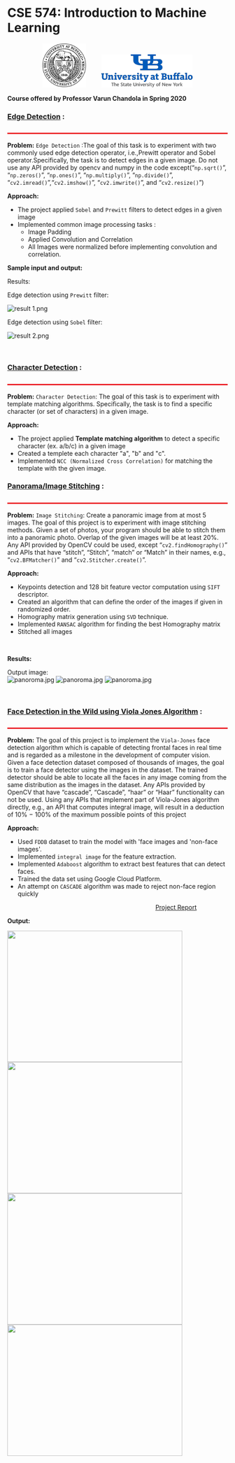 # CSE 574: Introduction to Machine Learning
<p align="center">
<img src="Project-1/MD Files/ub.png" alt="ub_logo.jpg" width="100" height="100">&nbsp;&nbsp;&nbsp;&nbsp;&nbsp;&nbsp;&nbsp;&nbsp;&nbsp;<img src="Project-1/MD Files/ub logo.png" alt="ub_log.jpg"> <br>

  <b> Course offered by Professor Varun Chandola in Spring 2020 </b>
</p>

### [Edge Detection](https://github.com/nihar0602/CSE-573-Computer-Vision-and-Image-Processing--Projects/tree/master/Project%20-1) :
<img src="Project-1/MD Files/bar.jpg" alt="bar.jpg" width="1100" height="3"> <br>

**Problem:** 
`Edge Detection` :The goal of this task is to experiment with two commonly used edge detection operator, i.e.,Prewitt operator and Sobel operator.Specifically, the task is to detect edges in a given image. Do not use any API provided by opencv and numpy in the code except(“`np.sqrt()`”, “`np.zeros()`”, “`np.ones()`”, “`np.multiply()`”, “`np.divide()`”, “`cv2.imread()`”,“`cv2.imshow()`”, “`cv2.imwrite()`”, and “`cv2.resize()`”)

**Approach:**
- The project applied `Sobel` and `Prewitt` filters to detect edges in a given image
- Implemented common image processing tasks : 
  - Image Padding
  - Applied Convolution and Correlation
  - All Images were normalized before implementing convolution and correlation. 
  
**Sample input and output:** 

Results: <br>

Edge detection using `Prewitt` filter: 

<img src="Project -1/results/result 1.png" alt="result 1.png">

Edge detection using `Sobel` filter: 

<img src="Project -1/results/result 2.png" alt="result 2.png">

&nbsp;&nbsp;&nbsp;&nbsp;&nbsp;&nbsp;&nbsp;&nbsp;&nbsp;&nbsp;&nbsp;&nbsp;&nbsp;&nbsp;&nbsp;&nbsp;&nbsp;&nbsp;&nbsp;&nbsp;&nbsp;&nbsp;&nbsp;&nbsp;&nbsp;&nbsp;&nbsp;&nbsp;&nbsp;&nbsp;&nbsp;&nbsp;&nbsp;&nbsp;&nbsp;&nbsp;&nbsp;&nbsp;&nbsp;&nbsp;&nbsp;&nbsp;&nbsp;&nbsp;&nbsp;&nbsp;&nbsp;&nbsp;&nbsp;&nbsp;&nbsp;&nbsp;&nbsp;&nbsp;&nbsp;&nbsp;&nbsp;&nbsp;&nbsp;&nbsp;&nbsp;&nbsp;&nbsp;&nbsp;&nbsp;&nbsp;&nbsp;&nbsp;&nbsp;&nbsp;&nbsp;&nbsp;&nbsp;&nbsp;&nbsp;&nbsp;&nbsp;&nbsp;&nbsp;&nbsp;&nbsp;&nbsp;&nbsp;&nbsp;&nbsp;&nbsp;

### [Character Detection](https://github.com/nihar0602/CSE-573-Computer-Vision-and-Image-Processing--Projects/tree/master/Project%20-1) :
<img src="Project-1/MD Files/bar.jpg" alt="bar.jpg" width="1100" height="3"> <br>

**Problem:** 
`Character Detection`: The goal of this task is to experiment with template matching algorithms. Specifically, the task is to find a specific character (or set of characters) in a given image. 

**Approach:**
- The project applied **Template matching algorithm** to detect a specific character (ex. a/b/c) in a given image
- Created a templete each character "a", "b" and "c".
- Implemented `NCC (Normalized Cross Correlation)` for matching the template with the given image.


### [Panorama/Image Stitching](https://github.com/nihar0602/CSE-573-Computer-Vision-and-Image-Processing--Projects/tree/master/Project%20-2) :
<img src="Project-1/MD Files/bar.jpg" alt="bar.jpg" width="1100" height="3"> <br>

**Problem:** 
`Image Stitching`: Create a panoramic image from at most 5 images. The goal of this project is to experiment with image stitching methods. Given a set of photos, your
program should be able to stitch them into a panoramic photo. Overlap of the given images will be at least 20%. Any API provided by OpenCV could be used, except “`cv2.findHomography()`” and APIs that have “stitch”, “Stitch”, “match” or “Match” in their names, e.g., “`cv2.BFMatcher()`” and “`cv2.Stitcher.create()`”.

**Approach:**
- Keypoints detection and 128 bit feature vector computation using `SIFT` descriptor. 
- Created an algorithm that can define the order of the images if given in randomized order.
- Homography matrix generation using `SVD` technique.
- Implemented `RANSAC` algorithm for finding the best Homography matrix
- Stitched all images


&nbsp;&nbsp;&nbsp;&nbsp;&nbsp;&nbsp;&nbsp;&nbsp;&nbsp;&nbsp;&nbsp;&nbsp;&nbsp;&nbsp;&nbsp;&nbsp;&nbsp;&nbsp;&nbsp;&nbsp;&nbsp;&nbsp;&nbsp;&nbsp;&nbsp;&nbsp;&nbsp;&nbsp;&nbsp;&nbsp;&nbsp;&nbsp;&nbsp;&nbsp;&nbsp;&nbsp;&nbsp;&nbsp;&nbsp;&nbsp;&nbsp;&nbsp;&nbsp;&nbsp;&nbsp;&nbsp;&nbsp;&nbsp;&nbsp;&nbsp;&nbsp;&nbsp;&nbsp;&nbsp;&nbsp;&nbsp;&nbsp;&nbsp;&nbsp;&nbsp;&nbsp;&nbsp;&nbsp;&nbsp;&nbsp;&nbsp;&nbsp;&nbsp;&nbsp;&nbsp;&nbsp;&nbsp;&nbsp;&nbsp;&nbsp;&nbsp;&nbsp;&nbsp;&nbsp;&nbsp;&nbsp;&nbsp;&nbsp;&nbsp;&nbsp;&nbsp;

**Results:** 

Output image: <br>
<img src="Project -2/data/panorama.jpg" alt="panoroma.jpg">
<img src="Project -2/extra1/panorama.jpg" alt="panoroma.jpg">
<img src="Project -2/extra3/panorama.jpg" alt="panoroma.jpg">



&nbsp;&nbsp;&nbsp;&nbsp;&nbsp;&nbsp;&nbsp;&nbsp;&nbsp;&nbsp;&nbsp;&nbsp;&nbsp;&nbsp;&nbsp;&nbsp;&nbsp;&nbsp;&nbsp;&nbsp;&nbsp;&nbsp;&nbsp;&nbsp;&nbsp;&nbsp;&nbsp;&nbsp;&nbsp;&nbsp;&nbsp;&nbsp;&nbsp;&nbsp;&nbsp;&nbsp;&nbsp;&nbsp;&nbsp;&nbsp;&nbsp;&nbsp;&nbsp;&nbsp;&nbsp;&nbsp;&nbsp;&nbsp;&nbsp;&nbsp;&nbsp;&nbsp;&nbsp;&nbsp;&nbsp;&nbsp;&nbsp;&nbsp;&nbsp;&nbsp;&nbsp;&nbsp;&nbsp;&nbsp;&nbsp;&nbsp;&nbsp;&nbsp;&nbsp;&nbsp;&nbsp;&nbsp;&nbsp;&nbsp;&nbsp;&nbsp;&nbsp;&nbsp;&nbsp;&nbsp;&nbsp;&nbsp;&nbsp;&nbsp;&nbsp;&nbsp;

### [Face Detection in the Wild using Viola Jones Algorithm](https://github.com/nihar0602/CSE-573-Computer-Vision-and-Image-Processing--Projects/tree/master/Project%20-3) :
<img src="Project-1/MD Files/bar.jpg" alt="bar.jpg" width="1100" height="3"> <br>

**Problem:** 
The goal of this project is to implement the `Viola-Jones` face detection algorithm which is capable of detecting frontal faces in real time and is regarded as a milestone in the development of computer vision. Given a face detection dataset composed of thousands of images, the goal is to train a face detector
using the images in the dataset. The trained detector should be able to locate all the faces in any image coming from the same distribution as the images in the dataset. Any APIs provided by OpenCV that have “cascade”, “Cascade”, “haar” or “Haar” functionality can not be used. Using any APIs that implement part of Viola-Jones algorithm directly, e.g., an API that computes integral image, will result in a deduction of 10% − 100% of the maximum possible points of this project

**Approach:**
- Used `FDDB` dataset to train the model with 'face images and 'non-face images'.
- Implemented `integral image` for the feature extraction. 
- Implemented `Adaboost` algorithm to extract best features that can detect faces. 
- Trained the data set using Google Cloud Platform. 
- An attempt on `CASCADE` algorithm was made to reject non-face region quickly


&nbsp;&nbsp;&nbsp;&nbsp;&nbsp;&nbsp;&nbsp;&nbsp;&nbsp;&nbsp;&nbsp;&nbsp;&nbsp;&nbsp;&nbsp;&nbsp;&nbsp;&nbsp;&nbsp;&nbsp;&nbsp;&nbsp;&nbsp;&nbsp;&nbsp;&nbsp;&nbsp;&nbsp;&nbsp;&nbsp;&nbsp;&nbsp;&nbsp;&nbsp;&nbsp;&nbsp;&nbsp;&nbsp;&nbsp;&nbsp;&nbsp;&nbsp;&nbsp;&nbsp;&nbsp;&nbsp;&nbsp;&nbsp;&nbsp;&nbsp;&nbsp;&nbsp;&nbsp;&nbsp;&nbsp;&nbsp;&nbsp;&nbsp;&nbsp;&nbsp;&nbsp;&nbsp;&nbsp;&nbsp;&nbsp;&nbsp;&nbsp;&nbsp;&nbsp;&nbsp;&nbsp;&nbsp;&nbsp;&nbsp;&nbsp;&nbsp;&nbsp;&nbsp;&nbsp;&nbsp;&nbsp;&nbsp;&nbsp;&nbsp;&nbsp;&nbsp;[Project Report](https://github.com/nihar0602/CSE-573-Computer-Vision-and-Image-Processing--Projects/blob/master/Project%20-3/Report.pdf)


**Output:** <br>

<img src="Project -3/Results/827.jpg" width="400" height="300" align="left"><img src="Project -3/Results/898.jpg" width="400" height="300" align="left">
<img src="Project -3/Results/903.jpg" width="400" height="300" align="left"><img src="Project -3/Results/932.jpg" width="400" height="300" align="left">

&nbsp;&nbsp;&nbsp;&nbsp;&nbsp;&nbsp;&nbsp;&nbsp;&nbsp;&nbsp;&nbsp;&nbsp;&nbsp;&nbsp;&nbsp;&nbsp;&nbsp;&nbsp;&nbsp;&nbsp;&nbsp;&nbsp;&nbsp;&nbsp;&nbsp;&nbsp;&nbsp;&nbsp;&nbsp;&nbsp;&nbsp;&nbsp;&nbsp;&nbsp;&nbsp;&nbsp;&nbsp;&nbsp;&nbsp;&nbsp;&nbsp;&nbsp;&nbsp;&nbsp;&nbsp;&nbsp;&nbsp;&nbsp;&nbsp;&nbsp;&nbsp;&nbsp;&nbsp;&nbsp;&nbsp;&nbsp;&nbsp;&nbsp;&nbsp;&nbsp;&nbsp;&nbsp;&nbsp;&nbsp;&nbsp;&nbsp;&nbsp;&nbsp;&nbsp;&nbsp;&nbsp;&nbsp;&nbsp;&nbsp;&nbsp;&nbsp;&nbsp;&nbsp;&nbsp;&nbsp;&nbsp;&nbsp;&nbsp;&nbsp;&nbsp;

